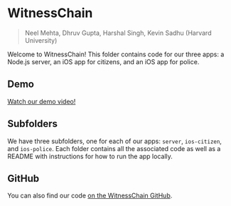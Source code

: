 # WitnessChain
> Neel Mehta, Dhruv Gupta, Harshal Singh, Kevin Sadhu (Harvard University)

Welcome to WitnessChain! This folder contains code for our three apps: a Node.js server, an iOS app for citizens, and an iOS app for police.

## Demo

[Watch our demo video!](https://www.youtube.com/watch?v=-Rm1n9U3wfQ)

## Subfolders 

We have three subfolders, one for each of our apps: `server`, `ios-citizen`, and `ios-police`. Each folder contains all the associated code as well as a README with instructions for how to run the app locally.

## GitHub

You can also find our code [on the WitnessChain GitHub](https://github.com/witnesschain/witnesschain).
